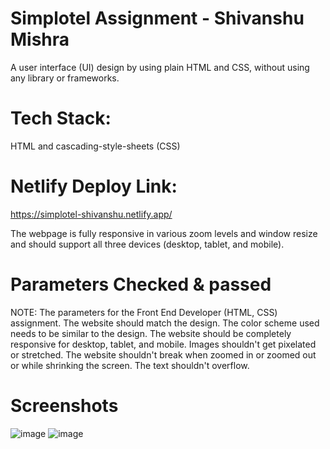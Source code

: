 # Simplotel Assignment - Shivanshu Mishra
A user interface (UI) design by using plain HTML and CSS, without using any library or frameworks.

# Tech Stack:
HTML and cascading-style-sheets (CSS)

# Netlify Deploy Link:
  https://simplotel-shivanshu.netlify.app/

The webpage is fully responsive in various zoom levels and window resize and should support all three devices (desktop, tablet, and mobile).

# Parameters Checked & passed

NOTE: The parameters for the Front End Developer (HTML, CSS) assignment.
The website should match the design.
The color scheme used needs to be similar to the design.
The website should be completely responsive for desktop, tablet, and mobile.
Images shouldn't get pixelated or stretched.
The website shouldn't break when zoomed in or zoomed out or while shrinking the screen.
The text shouldn't overflow.

# Screenshots
![image](https://github.com/shivanshum/simplotel-frontend-assignment/assets/53150676/686814cc-354f-42e3-95e7-032acbf5059e)
![image](https://github.com/shivanshum/simplotel-frontend-assignment/assets/53150676/46df21f8-d256-4aa9-9e80-2fe47dd77aeb)

